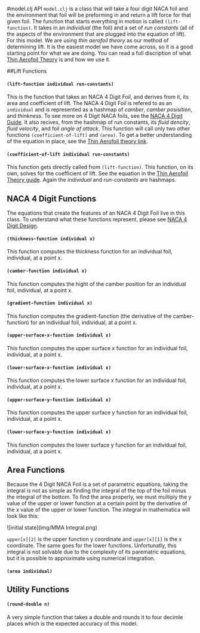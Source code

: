 #model.clj API 
`model.clj` is a class that will take a four digit NACA foil and the environment that foil will be preforming in and return
a lift force for that given foil. The function that starts everything in motion is called `(lift-function)`. It takes in an 
*individual* (the foil) and a set of *run constants* (all of the aspects of the environment that are plugged into the equation of lift). For this model. We are using *thin aerofoil theory* as our method of determining lift. It is the easiest model we have come across, so it is a good starting point for what we are doing. You can read a full discription of what [Thin Aerofoil Theory](https://github.com/morrislenny/hydrofoil/blob/master/docs/Thin%20Aerofoil%20Theory.md) is and how we use it.  

##Lift Functions  
#### `(lift-function individual run-constants)`  
This is the function that takes an NACA 4 Digit Foil, and derives from it, its area and coefficient of lift. The NACA 4 Digit Foil is refered to as an `individual` and is represented as a hashmap of *camber*, *camber posisition*, and *thinkness*. 
To see more on 4 Digit NACA foils, see the [NACA 4 Digit Guide](https://github.com/morrislenny/hydrofoil/blob/master/docs/NACA-4%20Digit%20Design.md).
It also recives, from the hashmap of run constants, its *fluid dencity*, *fluid velocity*, and foil *angle of attack*.
This function will call only two other functions `(coefficient-of-lift)` and `(area)`.
To get a better understanding of the equation in place, see the 
[Thin Aerofoil theory link](https://github.com/morrislenny/hydrofoil/blob/master/docs/Thin%20Aerofoil%20Theory.md). 
#### `(coefficient-of-lift individual run-constants)`
This function gets directly called from `(lift-function)`. This function, on its own, solves for the coefficient of lift. 
See the equation in the 
[Thin Aerofoil Theory guide](https://github.com/morrislenny/hydrofoil/blob/master/docs/Thin%20Aerofoil%20Theory.md). Again the *individual* and *run-constants* are hashmaps. 

## NACA 4 Digit Functions 
The equations that create the features of an NACA 4 Digit Foil live in this class. To understand what these functions represent, please see 
[NACA 4 Digit Design](https://github.com/morrislenny/hydrofoil/blob/master/docs/NACA-4%20Digit%20Design.md). 
#### `(thickness-function individual x)`  
This function computes the thickness function for an individual foil, individual, at a point x.   
#### `(camber-function individual x)`   
This function computes the hight of the camber position for an individual foil, individual, at a point x.  
#### `(gradient-function individual x)` 
This function computes the gradient-function (the derivative of the camber-function) for an individual foil, individual, at a point x.  
#### `(upper-surface-x-function individual x)`  
This function computes the upper surface x function for an individual foil, individual, at a point x.   
#### `(lower-surface-x-function individual x)`  
This function computes the lower surface x function for an individual foil, individual, at a point x. 
#### `(upper-surface-y-function individual x)`
This function computes the upper surface y function for an individual foil, individual, at a point x. 
#### `(lower-surface-y-function individual x)`  
This function computes the lower surface y function for an individual foil, individual, at a point x. 

## Area Functions 
Because the 4 Digit NACA Foil is a set of parametric equations, taking the integral is not as simple as finding the integral of the top of the foil minus the integral of the bottom. To find the area properly, we must multiply the y value of the upper or lower function at a certain point by the derivative of the x value of the upper or lower function. The integral in mathematica will look like this:  

![initial state](img/MMA Integral.png)

`upper[x][2]` is the upper function y coordinate and `upper[x][1]` is the x coordinate. The same goes for the lower functions. 
Unfortunatly, this integral is not solvable due to the complexity of its parematric equations, but it is possible to approximate using numerical integration. 

#### `(area individual)`

## Utility Functions
#### `(round-double n)`  
A very simple function that takes a double and rounds it to four decimle places which is the expected accuracy of this model.


